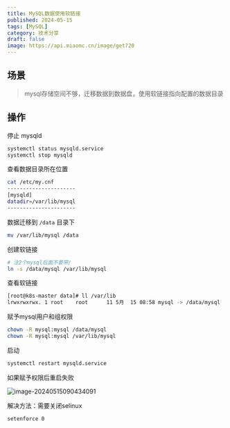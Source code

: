 ```yaml
---
title: MySQL数据使用软链接
published: 2024-05-15
tags: [MySQL]
category: 技术分享
draft: false
image: https://api.miaomc.cn/image/get?20
---
```


## 场景

> mysql存储空间不够，迁移数据到数据盘，使用软链接指向配置的数据目录

## 操作

停止 mysqld

```sh
systemctl status mysqld.service
systemctl stop mysqld
```

查看数据目录所在位置

```sh
cat /etc/my.cnf
----------------------
[mysqld]
datadir=/var/lib/mysql
----------------------
```

数据迁移到 `/data` 目录下

```sh
mv /var/lib/mysql /data
```

创建软链接

```sh
# 注2个mysql后面不要带/
ln -s /data/mysql /var/lib/mysql
```

查看软链接

```sh
[root@k8s-master data]# ll /var/lib
lrwxrwxrwx. 1 root    root      11 5月  15 08:58 mysql -> /data/mysql
```

赋予mysql用户和组权限

```sh
chown -R mysql:mysql /data/mysql
chown -R mysql:mysql /var/lib/mysql
```

启动

```sh
systemctl restart mysqld.service
```

如果赋予权限后重启失败

![image-20240515090434091](https://zwx-blog-oss.oss-cn-hangzhou.aliyuncs.com/blog/image-20240515090434091.png)

解决方法：需要关闭selinux

```sh
setenforce 0
```

